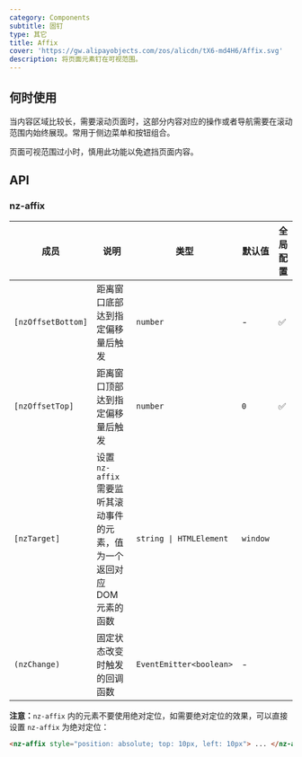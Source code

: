 ```yaml
---
category: Components
subtitle: 固钉
type: 其它
title: Affix
cover: 'https://gw.alipayobjects.com/zos/alicdn/tX6-md4H6/Affix.svg'
description: 将页面元素钉在可视范围。
---
```


## 何时使用

当内容区域比较长，需要滚动页面时，这部分内容对应的操作或者导航需要在滚动范围内始终展现。常用于侧边菜单和按钮组合。

页面可视范围过小时，慎用此功能以免遮挡页面内容。

## API

### nz-affix

| 成员               | 说明                                                                      | 类型                    | 默认值   | 全局配置 |
| ------------------ | ------------------------------------------------------------------------- | ----------------------- | -------- | -------- |
| `[nzOffsetBottom]` | 距离窗口底部达到指定偏移量后触发                                          | `number`                | -        | ✅       |
| `[nzOffsetTop]`    | 距离窗口顶部达到指定偏移量后触发                                          | `number`                | `0`      | ✅       |
| `[nzTarget]`       | 设置 `nz-affix` 需要监听其滚动事件的元素，值为一个返回对应 DOM 元素的函数 | `string \| HTMLElement` | `window` |
| `(nzChange)`       | 固定状态改变时触发的回调函数                                              | `EventEmitter<boolean>` | -        |

**注意：**`nz-affix` 内的元素不要使用绝对定位，如需要绝对定位的效果，可以直接设置 `nz-affix` 为绝对定位：

```html
<nz-affix style="position: absolute; top: 10px, left: 10px"> ... </nz-affix>
```

